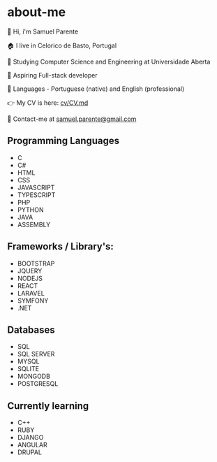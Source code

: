 
# about-me

:wave: Hi, i'm Samuel Parente

:house: I live in Celorico de Basto, Portugal

:school: Studying Computer Science and Engineering at Universidade Aberta

:muscle: Aspiring Full-stack developer

:flags: Languages -  Portuguese (native) and English (professional)

:point_right: My CV is here: [cv/CV.md](https://github.com/samuelparente/samuelparente/blob/main/cv/CV.md)

:e-mail: Contact-me at samuel.parente@gmail.com



## Programming Languages
- C
- C#
- HTML
- CSS
- JAVASCRIPT
- TYPESCRIPT
- PHP
- PYTHON
- JAVA
- ASSEMBLY

## Frameworks / Library's:
- BOOTSTRAP
- JQUERY
- NODEJS
- REACT
- LARAVEL
- SYMFONY
- .NET

## Databases
- SQL
- SQL SERVER
- MYSQL
- SQLITE
- MONGODB
- POSTGRESQL

## Currently learning
- C++
- RUBY
- DJANGO
- ANGULAR
- DRUPAL


